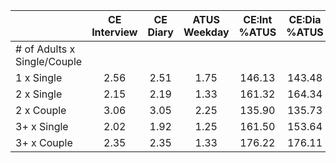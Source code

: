 
|                      | CE<br>Interview |  CE<br>Diary | ATUS<br>Weekday | CE:Int<br>%ATUS | CE:Dia<br>%ATUS |
| -------------------- | :----------: | :----------: | :----------: | :----------: | :----------: |
| # of Adults x Single/Couple |              |              |              |              |              |
| 1 x Single           |         2.56 |         2.51 |         1.75 |       146.13 |       143.48 |
| 2 x Single           |         2.15 |         2.19 |         1.33 |       161.32 |       164.34 |
| 2 x Couple           |         3.06 |         3.05 |         2.25 |       135.90 |       135.73 |
| 3+ x Single          |         2.02 |         1.92 |         1.25 |       161.50 |       153.64 |
| 3+ x Couple          |         2.35 |         2.35 |         1.33 |       176.22 |       176.11 |

